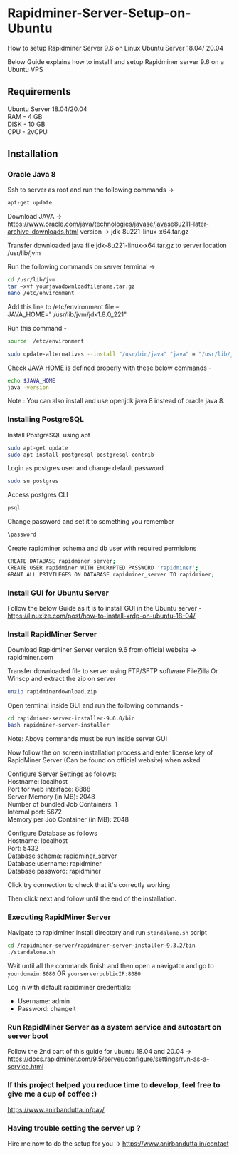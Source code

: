 # Rapidminer-Server-Setup-on-Ubuntu

How to setup Rapidminer Server 9.6 on Linux Ubuntu Server 18.04/ 20.04 

Below Guide explains how to installl and setup Rapidminer server 9.6 on a Ubuntu VPS 

## Requirements
Ubuntu Server 18.04/20.04  
RAM - 4 GB  
DISK - 10 GB  
CPU - 2vCPU  

## Installation

### Oracle Java 8

Ssh to server as root and run the following commands ->
```sh
apt-get update
```

Download JAVA ->
https://www.oracle.com/java/technologies/javase/javase8u211-later-archive-downloads.html
version ->  jdk-8u221-linux-x64.tar.gz


Transfer downloaded java file jdk-8u221-linux-x64.tar.gz to server location  /usr/lib/jvm

Run the following commands on server terminal ->
```sh
cd /usr/lib/jvm
tar –xvf yourjavadownloadfilename.tar.gz
nano /etc/environment
```
Add this line to /etc/environment file –  
JAVA_HOME=" /usr/lib/jvm/jdk1.8.0_221"    

Run this command -

```sh
source  /etc/environment

sudo update-alternatives --install "/usr/bin/java" "java" = "/usr/lib/jvm/jdk1.8.0_221/bin/java"   0
```

Check JAVA HOME is defined properly with these below commands -

```sh
echo $JAVA_HOME
java -version
```

Note :  You can also install and use openjdk java 8 instead of oracle java 8.


### Installing PostgreSQL

Install PostgreSQL using apt
```sh
sudo apt-get update
sudo apt install postgresql postgresql-contrib
```

Login as postgres user and change default password
```sh
sudo su postgres
```

Access postgres CLI
```sh
psql
```

Change password and set it to something you remember
```sh
\password
```

Create rapidminer schema and db user with required permisions
```sh
CREATE DATABASE rapidminer_server;
CREATE USER rapidminer WITH ENCRYPTED PASSWORD 'rapidminer';
GRANT ALL PRIVILEGES ON DATABASE rapidminer_server TO rapidminer;
```

### Install GUI for Ubuntu Server

Follow the below Guide as it is to install GUI in the Ubuntu server -
https://linuxize.com/post/how-to-install-xrdp-on-ubuntu-18-04/


### Install RapidMiner Server

Download Rapidminer Server version 9.6 from official website ->  rapidminer.com

Transfer downloaded file to server using FTP/SFTP software FileZilla Or Winscp and extract the zip on server 

```sh
unzip rapidminerdownload.zip
```

Open terminal inside GUI and run the following commands -

```sh
cd rapidminer-server-installer-9.6.0/bin
bash rapidminer-server-installer   
```

Note:  Above commands must be run inside server GUI 

Now follow the on screen installation  process and enter license key of RapidMiner Server (Can be found on official website) when asked


Configure Server Settings as follows:  
Hostname: localhost  
Port for web interface: 8888  
Server Memory (in MB): 2048  
Number of bundled Job Containers: 1  
Internal port: 5672  
Memory per Job Container (in MB): 2048  


Configure Database as follows  
Hostname: localhost  
Port: 5432  
Database schema: rapidminer_server  
Database username: rapidminer  
Database password: rapidminer  


Click try connection to check that it's correctly working

Then click next and follow until the end of the installation.


### Executing RapidMiner Server

Navigate to rapidminer install directory and run `standalone.sh` script

```sh
cd /rapidminer-server/rapidminer-server-installer-9.3.2/bin
./standalone.sh
```

Wait until all the commands finish and then open a navigator and go to `yourdomain:8080` OR `yourserverpublicIP:8080`

Log in with default rapidminer credentials:  
- Username: admin
- Password: changeit
  

### Run RapidMiner Server as a system service and autostart on server boot

Follow the 2nd part of this guide for ubuntu 18.04 and 20.04 -> 
https://docs.rapidminer.com/9.5/server/configure/settings/run-as-a-service.html



### If this project helped you reduce time to develop, feel free to give me a cup of coffee :)
https://www.anirbandutta.in/pay/

### Having trouble setting the server up ?  

Hire me now to do the setup for you ->   https://www.anirbandutta.in/contact
